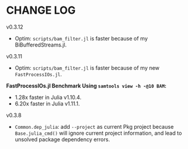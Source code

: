 # CHANGE LOG

v0.3.12

- Optim: `scripts/bam_filter.jl` is faster because of my BiBufferedStreams.jl.

v0.3.11

- Optim: `scripts/bam_filter.jl` is faster because of my new `FastProcessIOs.jl`. 

**FastProcessIOs.jl Benchmark Using `samtools view -h -@10 BAM`:**

- 1.28x faster in Julia v1.10.4.
- 6.20x faster in Julia v1.11.1.


v0.3.8

- `Common.dep_julia`: add `--project` as current Pkg project because `Base.julia_cmd()` will ignore current project information, and lead to unsolved package dependency errors.